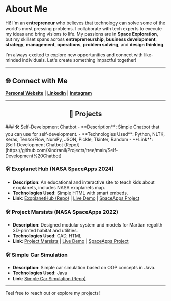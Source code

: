 # About Me

Hi! I'm an **entrepreneur** who believes that technology can solve some of the world's most pressing problems. I collaborate with tech experts to execute my ideas and bring visions to life. My passions are in **Space Exploration**, but my skillset spans across **entrepreneurship**, **business development**, **strategy**, **management**, **operations**, **problem solving**, and **design thinking**.

I'm always excited to explore new opportunities and connect with like-minded individuals. Let's create something impactful together!

---

## 🌐 Connect with Me

**[Personal Website](https://xindranil.com)** | **[LinkedIn](https://linkedin.com/in/xindranil)** | **[Instagram](https://instagram.com/xindranil)**

---

<div align="center">

## 🚀 Projects

</div>
### 🛠️ Self-Development Chatbot
- **Description**: Simple Chatbot that you can use for self-development.
- **Technologies Used**: Python, NLTK, Keras, TensorFlow, NumPy, JSON, Pickle, Tkinter, Random
- **Link**: [Self-Development Chatbot (Repo)](https://github.com/Xindranil/Projects/tree/main/Self-Development%20Chatbot)

### 🛠️ Exoplanet Hub (NASA SpaceApps 2024)
- **Description**: An educational and interactive site to teach kids about exoplanets, includes NASA exoplanets map.
- **Technologies Used**: Simple HTML with smart embeds.
- **Link**: [ExoplanetHub (Repo)](https://github.com/Xindranil/Projects/tree/main/ExoplanetHub) | [Live Demo](https://xindranil.github.io/ExoplanetHub) | [SpaceApps Project](https://2022.spaceappschallenge.org/challenges/2022-challenges/mars-habitat/teams/marsists/project)

### 🛠️ Project Marsists (NASA SpaceApps 2022)
- **Description**: Designed modular system and models for Martian regolith 3D-printed habitat and utilities.
- **Technologies Used**: CAD, HTML
- **Link**: [Project Marsists](https://sites.google.com/view/marsists) | [Live Demo](https://sites.google.com/view/marsists) | [SpaceApps Project](https://www.spaceappschallenge.org/nasa-space-apps-2024/find-a-team/exoknow/?tab=project)

### 🛠️ Simple Car Simulation
- **Description**: Simple car simulation based on OOP concepts in Java.
- **Technologies Used**: Java
- **Link**: [Simple Car Simulation (Repo)](https://github.com/Xindranil/Projects/tree/main/Running_a_car)

---

Feel free to reach out or explore my projects!
